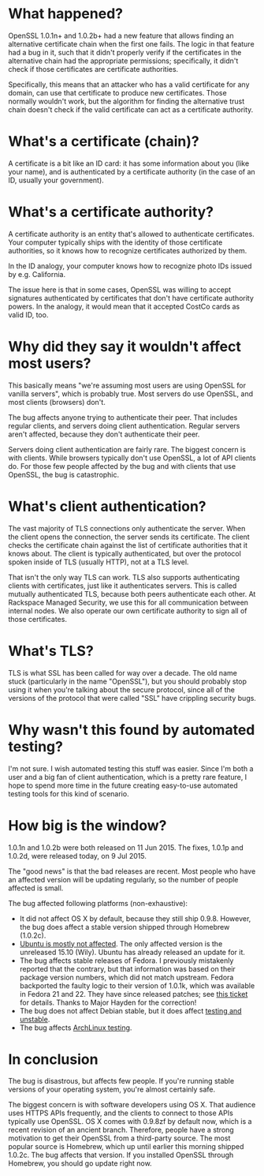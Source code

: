 <!--
.. title: Today's OpenSSL bug (for techies without infosec chops)
.. slug: todays-openssl-bug-for-techies-without-infosec-chops
.. date: 2015-07-09 08:26:58 UTC-07:00
.. tags: security
.. category:
.. link:
.. description:
.. type: text
-->

# What happened?

OpenSSL 1.0.1n+ and 1.0.2b+ had a new feature that allows finding an
alternative certificate chain when the first one fails. The logic in
that feature had a bug in it, such that it didn't properly verify if
the certificates in the alternative chain had the appropriate
permissions; specifically, it didn't check if those certificates are
certificate authorities.

Specifically, this means that an attacker who has a valid certificate
for any domain, can use that certificate to produce new
certificates. Those normally wouldn't work, but the algorithm for
finding the alternative trust chain doesn't check if the valid
certificate can act as a certificate authority.

# What's a certificate (chain)?

A certificate is a bit like an ID card: it has some information about
you (like your name), and is authenticated by a certificate authority
(in the case of an ID, usually your government).

# What's a certificate authority?

A certificate authority is an entity that's allowed to authenticate
certificates. Your computer typically ships with the identity of those
certificate authorities, so it knows how to recognize certificates
authorized by them.

In the ID analogy, your computer knows how to recognize photo IDs
issued by e.g. California.

The issue here is that in some cases, OpenSSL was willing to accept
signatures authenticated by certificates that don't have certificate
authority powers. In the analogy, it would mean that it accepted
CostCo cards as valid ID, too.

# Why did they say it wouldn't affect most users?

This basically means "we're assuming most users are using OpenSSL for
vanilla servers", which is probably true. Most servers do use OpenSSL,
and most clients (browsers) don't.

The bug affects anyone trying to authenticate their peer. That
includes regular clients, and servers doing client
authentication. Regular servers aren't affected, because they don't
authenticate their peer.

Servers doing client authentication are fairly rare. The biggest
concern is with clients. While browsers typically don't use OpenSSL, a
lot of API clients do. For those few people affected by the bug and
with clients that use OpenSSL, the bug is catastrophic.

# What's client authentication?

The vast majority of TLS connections only authenticate the
server. When the client opens the connection, the server sends its
certificate. The client checks the certificate chain against the list
of certificate authorities that it knows about. The client is
typically authenticated, but over the protocol spoken inside of TLS
(usually HTTP), not at a TLS level.

That isn't the only way TLS can work. TLS also supports authenticating
clients with certificates, just like it authenticates servers. This is
called mutually authenticated TLS, because both peers authenticate
each other. At Rackspace Managed Security, we use this for all
communication between internal nodes. We also operate our own
certificate authority to sign all of those certificates.

# What's TLS?

TLS is what SSL has been called for way over a decade. The old name
stuck (particularly in the name "OpenSSL"), but you should probably
stop using it when you're talking about the secure protocol, since all
of the versions of the protocol that were called "SSL" have crippling
security bugs.

# Why wasn't this found by automated testing?

I'm not sure. I wish automated testing this stuff was easier. Since
I'm both a user and a big fan of client authentication, which is a
pretty rare feature, I hope to spend more time in the future creating
easy-to-use automated testing tools for this kind of scenario.

# How big is the window?

1.0.1n and 1.0.2b were both released on 11 Jun 2015. The fixes, 1.0.1p
and 1.0.2d, were released today, on 9 Jul 2015.

The "good news" is that the bad releases are recent. Most people who
have an affected version will be updating regularly, so the number of
people affected is small.

The bug affected following platforms (non-exhaustive):

* It did not affect OS X by default, because they still ship
  0.9.8. However, the bug does affect a stable version shipped through
  Homebrew (1.0.2c).
* [Ubuntu is mostly not affected][ubuntu]. The only affected version
  is the unreleased 15.10 (Wily). Ubuntu has already released an
  update for it.
* The bug affects stable releases of Fedora. I previously mistakenly
  reported that the contrary, but that information was based on their
  package version numbers, which did not match upstream. Fedora
  backported the faulty logic to their version of 1.0.1k, which was
  available in Fedora 21 and 22. They have since released patches; see
  [this ticket][fedora] for details. Thanks to Major Hayden for the
  correction!
* The bug does not affect Debian stable, but it does affect
  [testing and unstable][debian].
* The bug affects [ArchLinux testing][arch].

[ubuntu]: http://people.canonical.com/~ubuntu-security/cve/2015/CVE-2015-1793.html
[arch]: https://www.archlinux.org/packages/?sort=-last_update
[debian]: https://security-tracker.debian.org/tracker/CVE-2015-1793s=openssl
[fedora]: https://bugzilla.redhat.com/show_bug.cgi?id=1241544

# In conclusion

The bug is disastrous, but affects few people. If you're running
stable versions of your operating system, you're almost certainly
safe.

The biggest concern is with software developers using OS X. That
audience uses HTTPS APIs frequently, and the clients to connect to
those APIs typically use OpenSSL. OS X comes with 0.9.8zf by default
now, which is a recent revision of an ancient branch. Therefore,
people have a strong motivation to get their OpenSSL from a
third-party source. The most popular source is Homebrew, which up
until earlier this morning shipped 1.0.2c. The bug affects that
version. If you installed OpenSSL through Homebrew, you should go
update right now.
